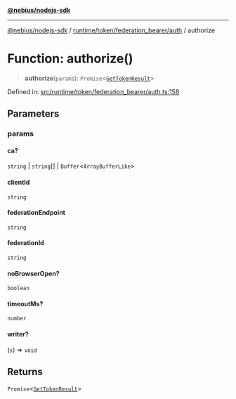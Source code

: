 [**@nebius/nodejs-sdk**](../../../../../README.md)

---

[@nebius/nodejs-sdk](../../../../../README.md) / [runtime/token/federation_bearer/auth](../README.md) / authorize

# Function: authorize()

> **authorize**(`params`): `Promise`\<[`GetTokenResult`](../interfaces/GetTokenResult.md)\>

Defined in: [src/runtime/token/federation_bearer/auth.ts:158](https://github.com/nebius/nodejs-sdk/blob/2ec552fb564ad8fdbf78c4eb6e73ce9101501e8a/src/runtime/token/federation_bearer/auth.ts#L158)

## Parameters

### params

#### ca?

`string` \| `string`[] \| `Buffer`\<`ArrayBufferLike`\>

#### clientId

`string`

#### federationEndpoint

`string`

#### federationId

`string`

#### noBrowserOpen?

`boolean`

#### timeoutMs?

`number`

#### writer?

(`s`) => `void`

## Returns

`Promise`\<[`GetTokenResult`](../interfaces/GetTokenResult.md)\>
